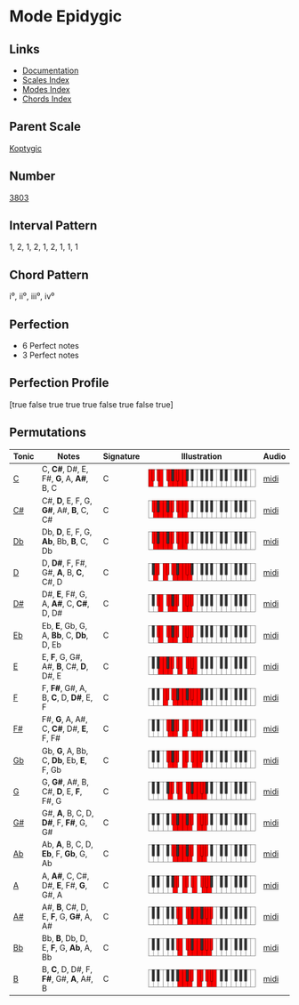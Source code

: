 # Mode Epidygic

## Links

- [Documentation](README.md)
- [Scales Index](Scales.md)
- [Modes Index](Modes.md)
- [Chords Index](Chords.md)

## Parent Scale

[Koptygic](ScaleKoptygic.md)

## Number

[3803](https://ianring.com/musictheory/scales/3803)

## Interval Pattern

1, 2, 1, 2, 1, 2, 1, 1, 1

## Chord Pattern

i⁰, ii⁰, iii⁰, iv⁰

## Perfection

- 6 Perfect notes
- 3 Perfect notes

## Perfection Profile

[true false true true true false true false true]

## Permutations

| Tonic | Notes | Signature | Illustration | Audio |
|-------|-------|-----------|--------------|-------|
| [C](ModeCNaturalEpidygic.md) | C, **C#**, D#, E, F#, **G**, A, **A#**, B, C | C | ![CNaturalEpidygic](ModeCNaturalEpidygic.png) | [midi](https://github.com/edipermadi/music/blob/main/docs/ModeCNaturalEpidygic.mid?raw=true) |
| [C#](ModeCSharpEpidygic.md) | C#, **D**, E, F, G, **G#**, A#, **B**, C, C# | C | ![CSharpEpidygic](ModeCSharpEpidygic.png) | [midi](https://github.com/edipermadi/music/blob/main/docs/ModeCSharpEpidygic.mid?raw=true) |
| [Db](ModeDFlatEpidygic.md) | Db, **D**, E, F, G, **Ab**, Bb, **B**, C, Db | C | ![DFlatEpidygic](ModeDFlatEpidygic.png) | [midi](https://github.com/edipermadi/music/blob/main/docs/ModeDFlatEpidygic.mid?raw=true) |
| [D](ModeDNaturalEpidygic.md) | D, **D#**, F, F#, G#, **A**, B, **C**, C#, D | C | ![DNaturalEpidygic](ModeDNaturalEpidygic.png) | [midi](https://github.com/edipermadi/music/blob/main/docs/ModeDNaturalEpidygic.mid?raw=true) |
| [D#](ModeDSharpEpidygic.md) | D#, **E**, F#, G, A, **A#**, C, **C#**, D, D# | C | ![DSharpEpidygic](ModeDSharpEpidygic.png) | [midi](https://github.com/edipermadi/music/blob/main/docs/ModeDSharpEpidygic.mid?raw=true) |
| [Eb](ModeEFlatEpidygic.md) | Eb, **E**, Gb, G, A, **Bb**, C, **Db**, D, Eb | C | ![EFlatEpidygic](ModeEFlatEpidygic.png) | [midi](https://github.com/edipermadi/music/blob/main/docs/ModeEFlatEpidygic.mid?raw=true) |
| [E](ModeENaturalEpidygic.md) | E, **F**, G, G#, A#, **B**, C#, **D**, D#, E | C | ![ENaturalEpidygic](ModeENaturalEpidygic.png) | [midi](https://github.com/edipermadi/music/blob/main/docs/ModeENaturalEpidygic.mid?raw=true) |
| [F](ModeFNaturalEpidygic.md) | F, **F#**, G#, A, B, **C**, D, **D#**, E, F | C | ![FNaturalEpidygic](ModeFNaturalEpidygic.png) | [midi](https://github.com/edipermadi/music/blob/main/docs/ModeFNaturalEpidygic.mid?raw=true) |
| [F#](ModeFSharpEpidygic.md) | F#, **G**, A, A#, C, **C#**, D#, **E**, F, F# | C | ![FSharpEpidygic](ModeFSharpEpidygic.png) | [midi](https://github.com/edipermadi/music/blob/main/docs/ModeFSharpEpidygic.mid?raw=true) |
| [Gb](ModeGFlatEpidygic.md) | Gb, **G**, A, Bb, C, **Db**, Eb, **E**, F, Gb | C | ![GFlatEpidygic](ModeGFlatEpidygic.png) | [midi](https://github.com/edipermadi/music/blob/main/docs/ModeGFlatEpidygic.mid?raw=true) |
| [G](ModeGNaturalEpidygic.md) | G, **G#**, A#, B, C#, **D**, E, **F**, F#, G | C | ![GNaturalEpidygic](ModeGNaturalEpidygic.png) | [midi](https://github.com/edipermadi/music/blob/main/docs/ModeGNaturalEpidygic.mid?raw=true) |
| [G#](ModeGSharpEpidygic.md) | G#, **A**, B, C, D, **D#**, F, **F#**, G, G# | C | ![GSharpEpidygic](ModeGSharpEpidygic.png) | [midi](https://github.com/edipermadi/music/blob/main/docs/ModeGSharpEpidygic.mid?raw=true) |
| [Ab](ModeAFlatEpidygic.md) | Ab, **A**, B, C, D, **Eb**, F, **Gb**, G, Ab | C | ![AFlatEpidygic](ModeAFlatEpidygic.png) | [midi](https://github.com/edipermadi/music/blob/main/docs/ModeAFlatEpidygic.mid?raw=true) |
| [A](ModeANaturalEpidygic.md) | A, **A#**, C, C#, D#, **E**, F#, **G**, G#, A | C | ![ANaturalEpidygic](ModeANaturalEpidygic.png) | [midi](https://github.com/edipermadi/music/blob/main/docs/ModeANaturalEpidygic.mid?raw=true) |
| [A#](ModeASharpEpidygic.md) | A#, **B**, C#, D, E, **F**, G, **G#**, A, A# | C | ![ASharpEpidygic](ModeASharpEpidygic.png) | [midi](https://github.com/edipermadi/music/blob/main/docs/ModeASharpEpidygic.mid?raw=true) |
| [Bb](ModeBFlatEpidygic.md) | Bb, **B**, Db, D, E, **F**, G, **Ab**, A, Bb | C | ![BFlatEpidygic](ModeBFlatEpidygic.png) | [midi](https://github.com/edipermadi/music/blob/main/docs/ModeBFlatEpidygic.mid?raw=true) |
| [B](ModeBNaturalEpidygic.md) | B, **C**, D, D#, F, **F#**, G#, **A**, A#, B | C | ![BNaturalEpidygic](ModeBNaturalEpidygic.png) | [midi](https://github.com/edipermadi/music/blob/main/docs/ModeBNaturalEpidygic.mid?raw=true) |
